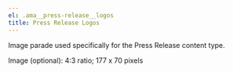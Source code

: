 ```yaml
---
el: .ama__press-release__logos
title: Press Release Logos
---
```

Image parade used specifically for the Press Release content type.

Image (optional): 4:3 ratio; 177 x 70 pixels

